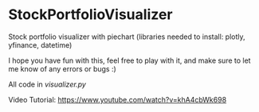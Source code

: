 # StockPortfolioVisualizer
Stock portfolio visualizer with piechart (libraries needed to install: plotly, yfinance, datetime)

I hope you have fun with this, feel free to play with it, and make sure to let me know of any errors or bugs :)

All code in *visualizer.py*

Video Tutorial: https://www.youtube.com/watch?v=khA4cbWk698

